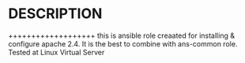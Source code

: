 # DESCRIPTION
+++++++++++++++++++
this is ansible role creaated for installing & configure apache 2.4.
It is the best to combine with ans-common role.
Tested at Linux Virtual Server
